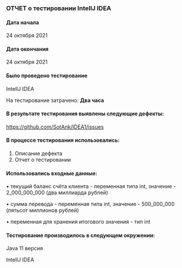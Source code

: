 ### ОТЧЕТ о тестировании IntellJ IDEA
  #### Дата начала 
24 октября 2021

#### Дата окончания
24 октября 2021

#### Было проведено тестирование

IntellJ IDEA

На тестирование затрачено: **Два часа**

#### В результате тестирования выявлены следующие дефекты:
https://github.com/SotAnk/IDEA1/issues


#### В процессе тестирования использовались: 
1. Описание дефекта
2. Отчет о тестировании
#### Использовались входные данные:
•	текущий баланс счёта клиента - переменная типа int, значение - 2_000_000_000 (два миллиарда рублей)

•	сумма перевода - переменная типа int, значение - 500_000_000 (пятьсот миллионов рублей)

•	переменная для хранения итогового значения - тип int

#### Тестирование производилось в следующем окружении:
Java 11 версия

IntellJ IDEA

